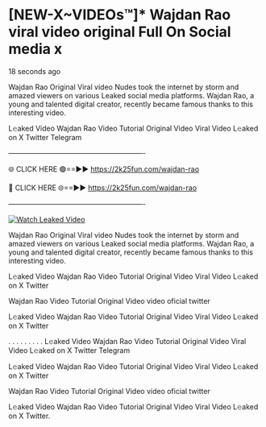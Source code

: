 # [NEW-X~VIDEOs™]* Wajdan Rao viral video original Full On Social media x

18 seconds ago

Wajdan Rao Original Viral video Nudes took the internet by storm and amazed viewers on various Leaked social media platforms. Wajdan Rao, a young and talented digital creator, recently became famous thanks to this interesting video.

L𝚎aked Video Wajdan Rao Video Tutorial Original Video Viral Video L𝚎aked on X Twitter Telegram

———————————————————-

🌐 CLICK HERE 🟢==►► https://2k25fun.com/wajdan-rao

🔴 CLICK HERE 🌐==►► https://2k25fun.com/wajdan-rao

———————————————————-

[![Watch Leaked Video](https://miro.medium.com/v2/resize:fit:828/format:webp/1*cilzJN44JGOrTw9NJCrNHA.gif "Watch Leaked Video")](https://2k25fun.com/wajdan-rao)

Wajdan Rao Original Viral video Nudes took the internet by storm and amazed viewers on various Leaked social media platforms. Wajdan Rao, a young and talented digital creator, recently became famous thanks to this interesting video.

L𝚎aked Video Wajdan Rao Video Tutorial Original Video Viral Video L𝚎aked on X Twitter

Wajdan Rao Video Tutorial Original Video video oficial twitter

L𝚎aked Video Wajdan Rao Video Tutorial Original Video Viral Video L𝚎aked on X Twitter

. . . . . . . . . L𝚎aked Video Wajdan Rao Video Tutorial Original Video Viral Video L𝚎aked on X Twitter Telegram

L𝚎aked Video Wajdan Rao Video Tutorial Original Video Viral Video L𝚎aked on X Twitter

Wajdan Rao Video Tutorial Original Video video oficial twitter

L𝚎aked Video Wajdan Rao Video Tutorial Original Video Viral Video L𝚎aked on X Twitter.